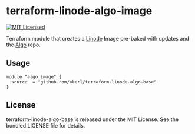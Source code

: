terraform-linode-algo-image
=========

[![MIT Licensed](https://img.shields.io/badge/license-MIT-green.svg)](https://tldrlegal.com/license/mit-license)

Terraform module that creates a [Linode](https://linode.com) Image pre-baked with updates and the [Algo](https://github.com/trailofbits/algo) repo.

## Usage

```
module "algo_image" {
  source  = "github.com/akerl/terraform-linode-algo-base"
}
```

## License

terraform-linode-algo-base is released under the MIT License. See the bundled LICENSE file for details.
